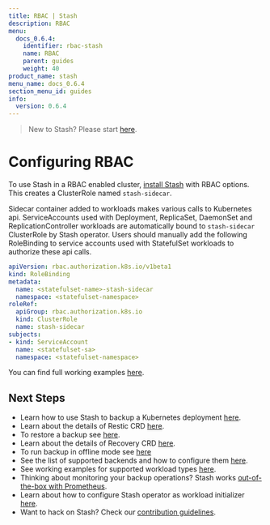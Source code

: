 ```yaml
---
title: RBAC | Stash
description: RBAC
menu:
  docs_0.6.4:
    identifier: rbac-stash
    name: RBAC
    parent: guides
    weight: 40
product_name: stash
menu_name: docs_0.6.4
section_menu_id: guides
info:
  version: 0.6.4
---
```


> New to Stash? Please start [here](/docs/0.6.4/concepts/README).

# Configuring RBAC

To use Stash in a RBAC enabled cluster, [install Stash](/docs/0.6.4/setup/install) with RBAC options. This creates a ClusterRole named `stash-sidecar`.

Sidecar container added to workloads makes various calls to Kubernetes api. ServiceAccounts used with Deployment, ReplicaSet, DaemonSet and ReplicationController workloads are automatically bound to `stash-sidecar` ClusterRole by Stash operator. Users should manually add the following RoleBinding to service accounts used with StatefulSet workloads to authorize these api calls.

```yaml
apiVersion: rbac.authorization.k8s.io/v1beta1
kind: RoleBinding
metadata:
  name: <statefulset-name>-stash-sidecar
  namespace: <statefulset-namespace>
roleRef:
  apiGroup: rbac.authorization.k8s.io
  kind: ClusterRole
  name: stash-sidecar
subjects:
- kind: ServiceAccount
  name: <statefulset-sa>
  namespace: <statefulset-namespace>
```

You can find full working examples [here](/docs/0.6.4/guides/workloads).

## Next Steps

- Learn how to use Stash to backup a Kubernetes deployment [here](/docs/0.6.4/guides/backup).
- Learn about the details of Restic CRD [here](/docs/0.6.4/concepts/crds/restic).
- To restore a backup see [here](/docs/0.6.4/guides/restore).
- Learn about the details of Recovery CRD [here](/docs/0.6.4/concepts/crds/recovery).
- To run backup in offline mode see [here](/docs/0.6.4/guides/offline_backup)
- See the list of supported backends and how to configure them [here](/docs/0.6.4/guides/backends).
- See working examples for supported workload types [here](/docs/0.6.4/guides/workloads).
- Thinking about monitoring your backup operations? Stash works [out-of-the-box with Prometheus](/docs/0.6.4/guides/monitoring).
- Learn about how to configure Stash operator as workload initializer [here](/docs/0.6.4/guides/initializer).
- Want to hack on Stash? Check our [contribution guidelines](/docs/0.6.4/CONTRIBUTING).
